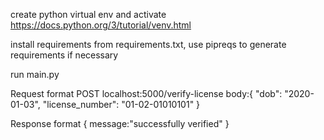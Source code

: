 create python virtual env and activate
    https://docs.python.org/3/tutorial/venv.html

install requirements from requirements.txt, use pipreqs to generate requirements if necessary

run main.py 

Request format
 POST localhost:5000/verify-license
 body:{
    "dob": "2020-01-03",
    "license_number": "01-02-01010101"
}

Response format
{
    message:"successfully verified"
}